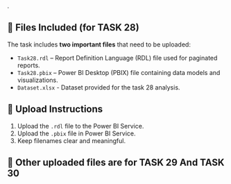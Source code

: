 .

## 📁 Files Included (for TASK 28)

The task includes **two important files** that need to be uploaded:

- `Task28.rdl` – Report Definition Language (RDL) file used for paginated reports.
- `Task28.pbix` – Power BI Desktop (PBIX) file containing data models and visualizations.
- `Dataset.xlsx` - Dataset provided for the task 28 analysis.


## 🚀 Upload Instructions

1. Upload the `.rdl` file to the Power BI Service.
2. Upload the `.pbix` file in Power BI Service.
3. Keep filenames clear and meaningful.

## 📁 Other uploaded files are for TASK 29 And TASK 30
